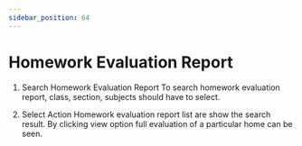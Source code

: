 ```yaml
---
sidebar_position: 64
---
```

 
# Homework Evaluation Report
1. Search Homework Evaluation Report
To search homework evaluation report, class, section, subjects should have to select.

2. Select Action
Homework evaluation report list are show the search result. By clicking view option full evaluation of a particular home can be seen.